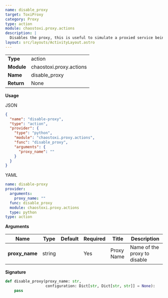 ```yaml
---
name: disable_proxy
target: ToxiProxy
category: Proxy
type: action
module: chaostoxi.proxy.actions
description: |
  Disables the proxy, this is useful to simulate a proxied service being down
layout: src/layouts/ActivityLayout.astro
---
```


|            |                         |
| ---------- | ----------------------- |
| **Type**   | action                  |
| **Module** | chaostoxi.proxy.actions |
| **Name**   | disable_proxy           |
| **Return** | None                    |

**Usage**

JSON

```json
{
  "name": "disable-proxy",
  "type": "action",
  "provider": {
    "type": "python",
    "module": "chaostoxi.proxy.actions",
    "func": "disable_proxy",
    "arguments": {
      "proxy_name": ""
    }
  }
}
```

YAML

```yaml
name: disable-proxy
provider:
  arguments:
    proxy_name: ""
  func: disable_proxy
  module: chaostoxi.proxy.actions
  type: python
type: action
```

**Arguments**

| Name           | Type   | Default | Required | Title      | Description                  |
| -------------- | ------ | ------- | -------- | ---------- | ---------------------------- |
| **proxy_name** | string |         | Yes      | Proxy Name | Name of the proxy to disable |

**Signature**

```python
def disable_proxy(proxy_name: str,
                  configuration: Dict[str, Dict[str, str]] = None):
    pass
```
